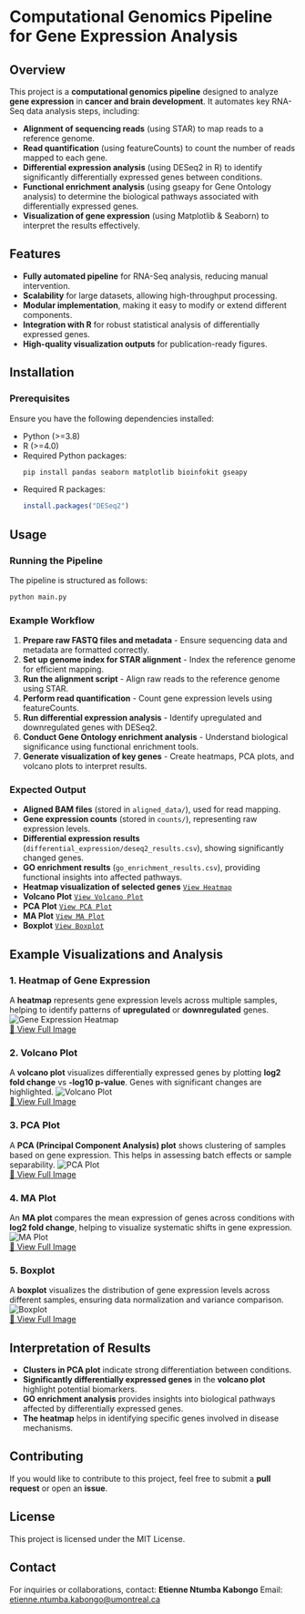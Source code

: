 # Computational Genomics Pipeline for Gene Expression Analysis

## Overview
This project is a **computational genomics pipeline** designed to analyze **gene expression** in **cancer and brain development**. It automates key RNA-Seq data analysis steps, including:
- **Alignment of sequencing reads** (using STAR) to map reads to a reference genome.
- **Read quantification** (using featureCounts) to count the number of reads mapped to each gene.
- **Differential expression analysis** (using DESeq2 in R) to identify significantly differentially expressed genes between conditions.
- **Functional enrichment analysis** (using gseapy for Gene Ontology analysis) to determine the biological pathways associated with differentially expressed genes.
- **Visualization of gene expression** (using Matplotlib & Seaborn) to interpret the results effectively.

## Features
- **Fully automated pipeline** for RNA-Seq analysis, reducing manual intervention.
- **Scalability** for large datasets, allowing high-throughput processing.
- **Modular implementation**, making it easy to modify or extend different components.
- **Integration with R** for robust statistical analysis of differentially expressed genes.
- **High-quality visualization outputs** for publication-ready figures.

## Installation
### Prerequisites
Ensure you have the following dependencies installed:
- Python (>=3.8)
- R (>=4.0)
- Required Python packages:
  ```bash
  pip install pandas seaborn matplotlib bioinfokit gseapy
  ```
- Required R packages:
  ```r
  install.packages("DESeq2")
  ```

## Usage
### Running the Pipeline
The pipeline is structured as follows:
```bash
python main.py
```

### Example Workflow
1. **Prepare raw FASTQ files and metadata** - Ensure sequencing data and metadata are formatted correctly.
2. **Set up genome index for STAR alignment** - Index the reference genome for efficient mapping.
3. **Run the alignment script** - Align raw reads to the reference genome using STAR.
4. **Perform read quantification** - Count gene expression levels using featureCounts.
5. **Run differential expression analysis** - Identify upregulated and downregulated genes with DESeq2.
6. **Conduct Gene Ontology enrichment analysis** - Understand biological significance using functional enrichment tools.
7. **Generate visualization of key genes** - Create heatmaps, PCA plots, and volcano plots to interpret results.

### Expected Output
- **Aligned BAM files** (stored in `aligned_data/`), used for read mapping.
- **Gene expression counts** (stored in `counts/`), representing raw expression levels.
- **Differential expression results** (`differential_expression/deseq2_results.csv`), showing significantly changed genes.
- **GO enrichment results** (`go_enrichment_results.csv`), providing functional insights into affected pathways.
- **Heatmap visualization of selected genes** [`View Heatmap`](figures/gene_expression_heatmap.png)
- **Volcano Plot** [`View Volcano Plot`](figures/volcano_plot.png)
- **PCA Plot** [`View PCA Plot`](figures/pca_plot.png)
- **MA Plot** [`View MA Plot`](figures/ma_plot.png)
- **Boxplot** [`View Boxplot`](figures/boxplot.png)

## Example Visualizations and Analysis
### **1. Heatmap of Gene Expression**
A **heatmap** represents gene expression levels across multiple samples, helping to identify patterns of **upregulated** or **downregulated** genes.
![Gene Expression Heatmap](figures/gene_expression_heatmap.png)  
[🔗 View Full Image](figures/gene_expression_heatmap.png)

### **2. Volcano Plot**
A **volcano plot** visualizes differentially expressed genes by plotting **log2 fold change** vs **-log10 p-value**. Genes with significant changes are highlighted.
![Volcano Plot](figures/volcano_plot.png)  
[🔗 View Full Image](figures/volcano_plot.png)

### **3. PCA Plot**
A **PCA (Principal Component Analysis) plot** shows clustering of samples based on gene expression. This helps in assessing batch effects or sample separability.
![PCA Plot](figures/pca_plot.png)  
[🔗 View Full Image](figures/pca_plot.png)

### **4. MA Plot**
An **MA plot** compares the mean expression of genes across conditions with **log2 fold change**, helping to visualize systematic shifts in gene expression.
![MA Plot](figures/ma_plot.png)  
[🔗 View Full Image](figures/ma_plot.png)

### **5. Boxplot**
A **boxplot** visualizes the distribution of gene expression levels across different samples, ensuring data normalization and variance comparison.
![Boxplot](figures/boxplot.png)  
[🔗 View Full Image](figures/boxplot.png)

## Interpretation of Results
- **Clusters in PCA plot** indicate strong differentiation between conditions.
- **Significantly differentially expressed genes** in the **volcano plot** highlight potential biomarkers.
- **GO enrichment analysis** provides insights into biological pathways affected by differentially expressed genes.
- **The heatmap** helps in identifying specific genes involved in disease mechanisms.

## Contributing
If you would like to contribute to this project, feel free to submit a **pull request** or open an **issue**.

## License
This project is licensed under the MIT License.

## Contact
For inquiries or collaborations, contact:
**Etienne Ntumba Kabongo**
Email: [etienne.ntumba.kabongo@umontreal.ca](mailto:etienne.ntumba.kabongo@umontreal.ca)

